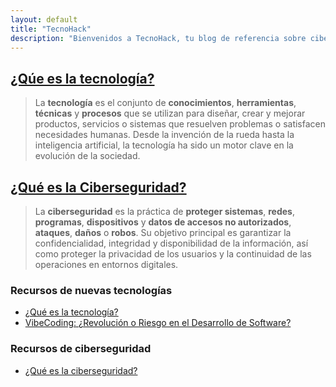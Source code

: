 ```yaml
---
layout: default
title: "TecnoHack"
description: "Bienvenidos a TecnoHack, tu blog de referencia sobre ciberseguridad y avances tecnológicos. Descubre noticias, guías y análisis para estar al día en el mundo digital."
---
```

## [¿Qúe es la tecnología?](/que-es-la-tecnologia/)

> La **tecnología** es el conjunto de **conocimientos**, **herramientas**, **técnicas** y **procesos** que se utilizan para diseñar, crear y mejorar productos, servicios o sistemas que resuelven problemas o satisfacen necesidades humanas. Desde la invención de la rueda hasta la inteligencia artificial, la tecnología ha sido un motor clave en la evolución de la sociedad.

## [¿Qué es la Ciberseguridad?](/que-es-la-ciberseguridad/)

> La **ciberseguridad** es la práctica de **proteger sistemas**, **redes**, **programas**, **dispositivos** y **datos de accesos no autorizados**, **ataques**, **daños** o **robos**. Su objetivo principal es garantizar la confidencialidad, integridad y disponibilidad de la información, así como proteger la privacidad de los usuarios y la continuidad de las operaciones en entornos digitales.

### Recursos de nuevas tecnologías
- [¿Qué es la tecnología?](/que-es-la-tecnologia/)
- [VibeCoding: ¿Revolución o Riesgo en el Desarrollo de Software?](/el-vibecoding/)

### Recursos de ciberseguridad
- [¿Qué es la ciberseguridad?](/que-es-la-ciberseguridad/)